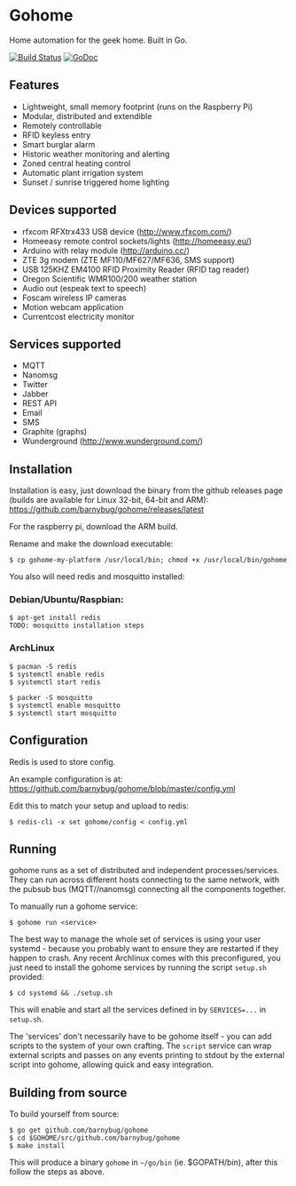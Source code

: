 # Gohome

Home automation for the geek home. Built in Go.

[![Build Status](https://secure.travis-ci.org/barnybug/gohome.png)](http://travis-ci.org/barnybug/gohome)
[![GoDoc](https://godoc.org/github.com/barnybug/gohome?status.svg)](http://godoc.org/github.com/barnybug/gohome)

## Features

- Lightweight, small memory footprint (runs on the Raspberry Pi)
- Modular, distributed and extendible
- Remotely controllable
- RFID keyless entry
- Smart burglar alarm
- Historic weather monitoring and alerting
- Zoned central heating control
- Automatic plant irrigation system
- Sunset / sunrise triggered home lighting

## Devices supported

- rfxcom RFXtrx433 USB device (http://www.rfxcom.com/)
- Homeeasy remote control sockets/lights (http://homeeasy.eu/)
- Arduino with relay module (http://arduino.cc/)
- ZTE 3g modem (ZTE MF110/MF627/MF636, SMS support)
- USB 125KHZ EM4100 RFID Proximity Reader (RFID tag reader)
- Oregon Scientific WMR100/200 weather station
- Audio out (espeak text to speech)
- Foscam wireless IP cameras
- Motion webcam application
- Currentcost electricity monitor

## Services supported

- MQTT
- Nanomsg
- Twitter
- Jabber
- REST API
- Email
- SMS
- Graphite (graphs)
- Wunderground (http://www.wunderground.com/)

## Installation

Installation is easy, just download the binary from the github releases page (builds are available for Linux 32-bit, 64-bit and ARM):
https://github.com/barnybug/gohome/releases/latest

For the raspberry pi, download the ARM build.

Rename and make the download executable:

    $ cp gohome-my-platform /usr/local/bin; chmod +x /usr/local/bin/gohome

You also will need redis and mosquitto installed:

### Debian/Ubuntu/Raspbian:

    $ apt-get install redis
    TODO: mosquitto installation steps

### ArchLinux

    $ pacman -S redis
    $ systemctl enable redis
    $ systemctl start redis

    $ packer -S mosquitto
    $ systemctl enable mosquitto
    $ systemctl start mosquitto

## Configuration

Redis is used to store config.

An example configuration is at:
https://github.com/barnybug/gohome/blob/master/config.yml

Edit this to match your setup and upload to redis:

    $ redis-cli -x set gohome/config < config.yml

## Running

gohome runs as a set of distributed and independent processes/services. They
can run across different hosts connecting to the same network, with the pubsub
bus (MQTT//nanomsg) connecting all the components together.

To manually run a gohome service:

    $ gohome run <service>

The best way to manage the whole set of services is using your user systemd -
because you probably want to ensure they are restarted if they happen to
crash. Any recent Archlinux comes with this preconfigured, you just need to
install the gohome services by running the script `setup.sh` provided:

    $ cd systemd && ./setup.sh

This will enable and start all the services defined in by `SERVICES=...` in
`setup.sh`.

The 'services' don't necessarily have to be gohome itself - you can add
scripts to the system of your own crafting. The `script` service can wrap
external scripts and passes on any events printing to stdout by the external
script into gohome, allowing quick and easy integration.

## Building from source

To build yourself from source:

    $ go get github.com/barnybug/gohome
    $ cd $GOHOME/src/github.com/barnybug/gohome
    $ make install

This will produce a binary `gohome` in `~/go/bin` (ie. $GOPATH/bin), after this follow the steps as above.
